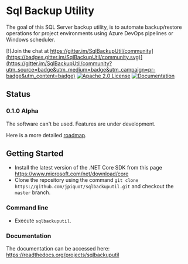 # Sql Backup Utility

The goal of this SQL Server backup utility, is to automate backup/restore operations for project environments using Azure DevOps pipelines or Windows scheduler.

[![Join the chat at https://gitter.im/SqlBackupUtil/community](https://badges.gitter.im/SqlBackupUtil/community.svg)](https://gitter.im/SqlBackupUtil/community?utm_source=badge&utm_medium=badge&utm_campaign=pr-badge&utm_content=badge)
[![Apache 2.0 License](https://img.shields.io/badge/license-Apache--2--Clause-blue.svg)](LICENSE)
[![Documentation](https://readthedocs.org/projects/sqlbackuputil/badge/)](https://sqlbackuputil.readthedocs.io/en/latest/)

## Status

### 0.1.0 Alpha

The software can't be used. Features are under development.

Here is a more detailed [roadmap](https://github.com/jpiquot/sqlbackuputil/wiki/Roadmap).

## Getting Started

- Install the latest version of the .NET Core SDK from this page <https://www.microsoft.com/net/download/core>
- Clone the repository using the command `git clone https://github.com/jpiquot/sqlbackuputil.git` and checkout the `master` branch.

### Command line

- Execute `sqlbackuputil`.

### Documentation

The documentation can be accessed here: <https://readthedocs.org/projects/sqlbackuputil>
